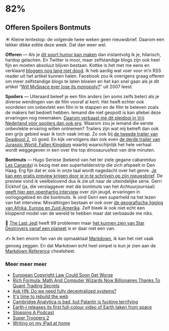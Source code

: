 # 82%

## Offeren Spoilers Bontmuts

☀️ Kleine lentestop: de volgende twee weken geen nieuwsbrief. Daarom een lekker dikke editie deze week. Dat dan weer wel.

**Offeren** — Als je [dit soort humor kan maken](https://twitter.com/TreJackson20/status/985043656825454592) dan instantvolg ik je, hilarisch, hardop gelachen. En Twitter is mooi, maar zelfstandige blogs zijn ook heel fijn en moeten absoluut blijven bestaan. Kottke is het met me eens en verklaard [bloggen nog lang niet dood](https://kottke.org/18/04/blogging-is-most-certainly-not-dead). Ik heb aardig wat voer voor m’n RSS reader uit het artikel kunnen halen. Facebook zou ik overigens graag offeren om meer zelfstandige blogs te laten bloeien en het kan snel gaan als je dit artikel “[Will MySpace ever lose its monopoly?](https://www.theguardian.com/technology/2007/feb/08/business.comment)” uit 2007 leest.

**Spoilers** — Uiteraard beleef je een film anders (en soms zelfs beter) als je diverse wendingen van de film vooraf al kent. Het heeft echter ook voordelen om onbevlekt een film in te stappen en de film te beleven zoals de makers het bedoelt hebben. Iemand die niet gespoilt is kan allebei deze ervaringen nog meemaken. [Daarom verbaast me dit pleidooi in Vrij Nederland vóór spoilers dan ook erg](https://www.vn.nl/pleidooi-voor-spoilers/). Waarom zou je iemand die eerste onbevlekte ervaring willen ontnemen? Trailers zijn wat mij betreft dan ook een grijs gebied waar ik toch vaak intrap. Zo ook bij [de tweede trailer van Deadpool 2](https://trailers.apple.com/trailers/fox/deadpool-2/), zó goed. En kijk vervolgens dan ook even [de derde trailer van Jurassic World: Fallen Kingdom](https://trailers.apple.com/trailers/universal/jurassic-world-fallen-kingdom/) waarbij waarschijnlijk het hele verhaal wordt weggegeven in een over the top dinosaurusfest van drie minuten.

**Bontmuts** — Hugo Seriese (bekend van het ter ziele gegane cabaretduo [Les Canards](http://bureaucanard.nl/lescanards/)) is bezig met een superheldenstrip die zich afspeelt in Den Haag. Erg fijn dat er ook in onze taal wordt nagedacht over het genre. [Je kan een gratis preview krijgen door je in te schrijven op zijn nieuwsbrief](http://www.delijnonline.nl/gratis-preview/). De preview vond ik veelbelovend dus ik zie uit naar de uiteindelijke serie. Gerri Eickhof (ja, die verslaggever met die bontmuts van het Achtuurjournaal) [geeft hier een openhartig interview](https://www.topics.nl/gerry-eickhof-ik-dacht-dat-ik-een-vondeling-was-apn4589819parool/c1a92e60f2e187030ec7c8376cafa1d1a5fe7c125da24fb72ed31f8fd8395947/?context=mijn-nieuws/&referrerUserId=016fbe7d699c4f57ac7ce980ec85a6ed) over zijn jeugd, ervaringen in oorlogsgebied en die bontmuts. Ik vind Gerri een superheld na het lezen van het interview. Misvattingen bestaan er ook over [de geografische ligging van Afrika, Europa en Zuid-Amerika](https://storymaps.esri.com/stories/2018/misconceptions/index.html). Zelf bleek ik ook niet echt een kloppend model van de wereld te hebben maar dat verbaasde me niks.

👾 [The Last Jedi](https://en.wikipedia.org/wiki/Star_Wars:_The_Last_Jedi) heeft 99 problemen maar [het kunnen zien van Star Destroyers vanaf een planeet](https://www.wired.com/story/lets-use-star-wars-to-explain-the-concept-of-angular-size/) is er daar niet een van.

✍️ Ik ben enorm fan van de opmaaktaal [Markdown](https://en.wikipedia.org/wiki/Markdown), ik kan het niet vaak genoeg zeggen. En dat Markdown echt heel simpel is kun je zien aan de [Markdown Reference](http://commonmark.org/help/) cheatsheet.

### Meer meer meer

- [European Copyright Law Could Soon Get Worse](https://news.ycombinator.com/item?id=16834509)
- [Rich Formula: Math And Computer Wizards Now Billionaires Thanks To Quant Trading Secrets](https://www.forbes.com/sites/nathanvardi/2015/09/29/rich-formula-math-and-computer-wizards-now-billionaires-thanks-to-quant-trading-secrets/amp/)
- [Ask HN: Do we need fully decentralized systems?](https://news.ycombinator.com/item?id=16844802)
- [It's time to rebuild the web](https://www.oreilly.com/ideas/its-time-to-rebuild-the-web)
- [Cambridge Analytica is bad, but Palantir is fucking terrifying](https://theoutline.com/post/3978/peter-thiel-knows-you-ran-that-red-light?zd=2&zi=3ogy37hm)
- [Earth-i releases its first full-colour video of Earth taken from space](http://earthi.space/press/earth-i-releases-first-full-colour-video-earth-taken-space/)
- [Stopping A Podcast](https://transom.org/2018/stopping-a-podcast/)
- [Super Troopers 2](https://trailers.apple.com/trailers/fox_searchlight/super-troopers-2/)
- [Writing on my iPad at home](https://sixcolors.com/post/2018/04/writing-on-my-ipad-at-home/)
